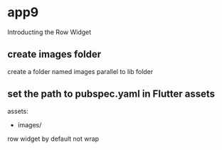 # app9

Introducting the Row Widget

## create images folder 
create a folder named images parallel to lib folder

## set the path to pubspec.yaml in Flutter assets

assets:
- images/

row widget by default not wrap